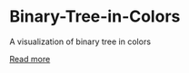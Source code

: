 # Binary-Tree-in-Colors

A visualization of binary tree in colors

[Read more](http://www.shelleyhu.com/2017/03/28/binary-tree-in-colors/)
